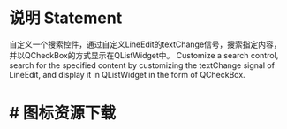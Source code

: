 # 说明 Statement
自定义一个搜索控件，通过自定义LineEdit的textChange信号，搜索指定内容，并以QCheckBox的方式显示在QListWidget中。
Customize a search control, search for the specified content by customizing the textChange signal of LineEdit, and display it in QListWidget in the form of QCheckBox.

# # 图标资源下载
[]([优质的10个免费icon图标网站](https://baijiahao.baidu.com/s?id=1739262581650133390&wfr=spider&for=pc))
